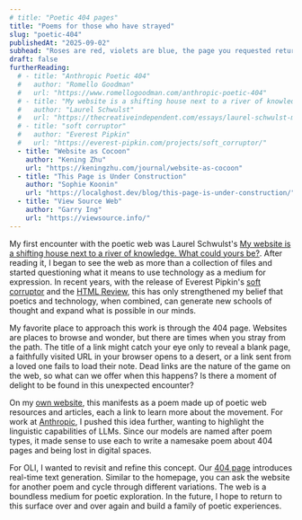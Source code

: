 ```yaml
---
# title: "Poetic 404 pages"
title: "Poems for those who have strayed"
slug: "poetic-404"
publishedAt: "2025-09-02"
subhead: "Roses are red, violets are blue, the page you requested returned 404."
draft: false
furtherReading:
  # - title: "Anthropic Poetic 404"
  #   author: "Romello Goodman"
  #   url: "https://www.romellogoodman.com/anthropic-poetic-404"
  # - title: "My website is a shifting house next to a river of knowledge. What could yours be?"
  #   author: "Laurel Schwulst"
  #   url: "https://thecreativeindependent.com/essays/laurel-schwulst-my-website-is-a-shifting-house-next-to-a-river-of-knowledge-what-could-yours-be/"
  # - title: "soft corruptor"
  #   author: "Everest Pipkin"
  #   url: "https://everest-pipkin.com/projects/soft_corruptor/"
  - title: "Website as Cocoon"
    author: "Kening Zhu"
    url: "https://keningzhu.com/journal/website-as-cocoon"
  - title: "This Page is Under Construction"
    author: "Sophie Koonin"
    url: "https://localghost.dev/blog/this-page-is-under-construction/"
  - title: "View Source Web"
    author: "Garry Ing"
    url: "https://viewsource.info/"
---
```


My first encounter with the poetic web was Laurel Schwulst's [My website is a shifting house next to a river of knowledge. What could yours be?](https://thecreativeindependent.com/essays/laurel-schwulst-my-website-is-a-shifting-house-next-to-a-river-of-knowledge-what-could-yours-be/). After reading it, I began to see the web as more than a collection of files and started questioning what it means to use technology as a medium for expression. In recent years, with the release of Everest Pipkin's [soft corruptor](https://everest-pipkin.com/projects/soft_corruptor/) and the [HTML Review](https://thehtml.review/), this has only strengthened my belief that poetics and technology, when combined, can generate new schools of thought and expand what is possible in our minds.

My favorite place to approach this work is through the 404 page. Websites are places to browse and wonder, but there are times when you stray from the path. The title of a link might catch your eye only to reveal a blank page, a faithfully visited URL in your browser opens to a desert, or a link sent from a loved one fails to load their note. Dead links are the nature of the game on the web, so what can we offer when this happens? Is there a moment of delight to be found in this unexpected encounter?

On my [own website](https://www.romellogoodman.com/not-found), this manifests as a poem made up of poetic web resources and articles, each a link to learn more about the movement. For work at [Anthropic](https://www.romellogoodman.com/anthropic-poetic-404), I pushed this idea further, wanting to highlight the linguistic capabilities of LLMs. Since our models are named after poem types, it made sense to use each to write a namesake poem about 404 pages and being lost in digital spaces.

For OLI, I wanted to revisit and refine this concept. Our [404 page](https://www.oli.software/not-found) introduces real-time text generation. Similar to the homepage, you can ask the website for another poem and cycle through different variations. The web is a boundless medium for poetic exploration. In the future, I hope to return to this surface over and over again and build a family of poetic experiences.
